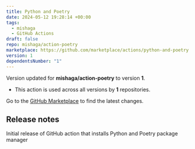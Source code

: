 ```yaml
---
title: Python and Poetry
date: 2024-05-12 19:28:14 +00:00
tags:
  - mishaga
  - GitHub Actions
draft: false
repo: mishaga/action-poetry
marketplace: https://github.com/marketplace/actions/python-and-poetry
version: 1
dependentsNumber: "1"
---
```



Version updated for **mishaga/action-poetry** to version **1**.
- This action is used across all versions by **1** repositories.

Go to the [GitHub Marketplace](https://github.com/marketplace/actions/python-and-poetry) to find the latest changes.

## Release notes

Initial release of GitHub action that installs Python and Poetry package manager
